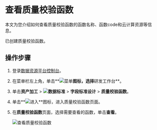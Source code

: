 # 查看质量校验函数

本文为您介绍如何查看质量校验函数的函数名称、函数code和云计算资源等信息。

已创建质量校验函数。

## 操作步骤

1.  登录[数据资源平台控制台](https://dataq.console.aliyun.com)。

2.  在菜单栏左上角，单击**![菜单](https://static-aliyun-doc.oss-accelerate.aliyuncs.com/assets/img/zh-CN/6504337061/p188771.png)**图标，选择**研发工作台**。

3.  单击**资产加工** \> **![数据标准](https://static-aliyun-doc.oss-accelerate.aliyuncs.com/assets/img/zh-CN/6358100161/p208862.png)** \> **字段标准设计** \> **质量校验函数**。

4.  单击**![进入](https://static-aliyun-doc.oss-accelerate.aliyuncs.com/assets/img/zh-CN/6504337061/p188815.png)**图标，进入质量校验函数页面。

5.  在**质量校验函数**页面，选择需要查看的函数，单击**查看**。

    ![查看质量校验函数](https://static-aliyun-doc.oss-accelerate.aliyuncs.com/assets/img/zh-CN/6410160161/p224020.png)


